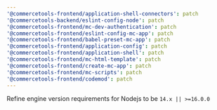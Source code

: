 ```yaml
---
'@commercetools-frontend/application-shell-connectors': patch
'@commercetools-backend/eslint-config-node': patch
'@commercetools-frontend/mc-dev-authentication': patch
'@commercetools-frontend/eslint-config-mc-app': patch
'@commercetools-frontend/babel-preset-mc-app': patch
'@commercetools-frontend/application-config': patch
'@commercetools-frontend/application-shell': patch
'@commercetools-frontend/mc-html-template': patch
'@commercetools-frontend/create-mc-app': patch
'@commercetools-frontend/mc-scripts': patch
'@commercetools-frontend/codemod': patch
---
```


Refine engine version requirements for Nodejs to be `14.x || >=16.0.0`
